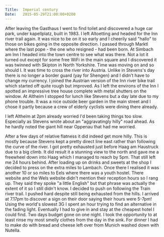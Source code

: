 ```yaml
---
Title:	Imperial century
Date:	2015-05-29T21:00:00+0200
---
```


After leaving the Gasthaus I went to find toilet and discovered a huge 
car park, under kapellplatz, built in 1983. I left Altoetting and headed 
for the Inn river trail again. It was nice to be on it so early and I 
cheerily said "hallo" to those on bikes going in the opposite direction. 
I passed through Marktl where the last pope - the one who resigned - had 
been born. At Simbach am Inn I headed into the town centre to see what 
was there. Not a lot it turned out except for some free WiFi in the main 
square and I discovered it was twinned with Skipton in North Yorkshire. 
Time was moving on and so should I. It was time to cross the river into 
Austria. Unlike in Stevens's day there is no longer a border guard (yay 
for Shengen) and I didn't have to change my currency. I joined the 
Austrian version of the Inn river bike trail which started off quite 
rough but improved. As I left the environs of the Inn I spotted an 
impressive tree house complete with metal shutters on the window. At 
Altheim I stopped for lunch like Stevens but a day late due to my phone 
trouble. It was a nice outside beer garden in the main street and I 
chose it partly because a crew of elderly cyclists were dining there 
already.

I left Altheim at 2pm already worried I'd been taking things too slow. Especially as Stevens wrote about an "aggravatingly hilly" road ahead. As he hardly noted the giant hill near Oppenau that had me worried.

After a few days of relative flatness it did indeed get more hilly. This is mostly because Stevens kept a pretty direct line east rather than following the curve of the river. I got pretty exhausted just before Haag am Haustruck due to a big climb. It did result it a stunning view to the north and gave me a freewheel down into Haag which I managed to reach by 5pm. That still left me 24 hours behind. After loading up on drinks and sweets at the shop I decided to press on the extra miles to Lambach. Once there I realised it was another 10 or so miles to Eels where there was a youth hostel. There website and the Wels website didn't mention their reception hours so I rang up. They said they spoke "a little English" but that phrase was actually the extent of it so I still didn't know. I decided to push on following the Train river trail. I pushed hard despite still being exhausted from the hills. I arrived at 7.17pm to discover a sign on their door saying their hours were 5-7pm! Using the world's slowest 3G I spent an hour trying to find an alternative in the fading light. Eventually I had to give in and stay at the cheapest hotel I could find. Two days budget gone on one night. I took the opportunity to at least rinse my most smelly clothes from the day in the sink. For dinner I had to make do with bread and cheese left over from Munich washed down with Nutella.
